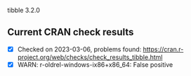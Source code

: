 tibble 3.2.0

## Current CRAN check results

- [x] Checked on 2023-03-06, problems found: https://cran.r-project.org/web/checks/check_results_tibble.html
- [x] WARN: r-oldrel-windows-ix86+x86_64: False positive
